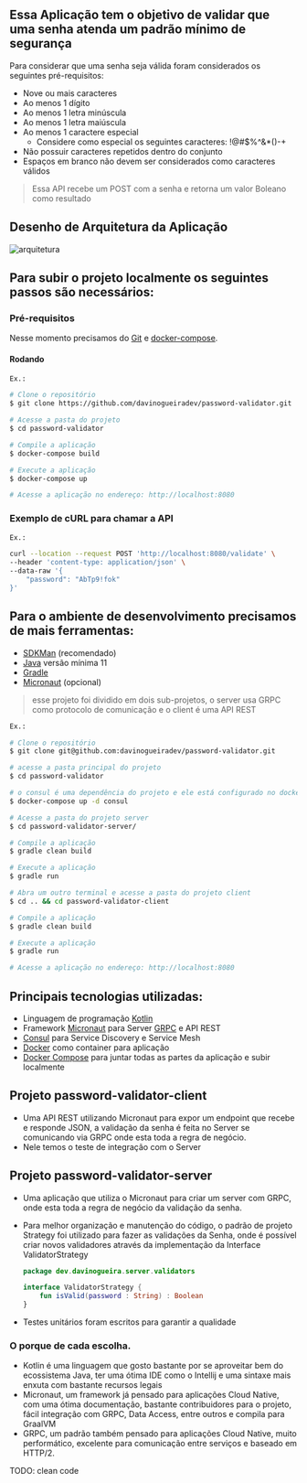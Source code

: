 ## Essa Aplicação tem o objetivo de validar que uma senha atenda um padrão mínimo de segurança

Para considerar que uma senha seja válida foram considerados os seguintes pré-requisitos:

- Nove ou mais caracteres
- Ao menos 1 dígito
- Ao menos 1 letra minúscula
- Ao menos 1 letra maiúscula
- Ao menos 1 caractere especial
  - Considere como especial os seguintes caracteres: !@#$%^&*()-+
- Não possuir caracteres repetidos dentro do conjunto
- Espaços em branco não devem ser considerados como caracteres válidos


>Essa API recebe um POST com a senha e retorna um valor Boleano como resultado  

## Desenho de Arquitetura da Aplicação

![arquitetura](https://github.com/davinogueiradev/password-validator/blob/main/img/password_validator.png?raw=true "Arquitetura macro")


## Para subir o projeto localmente os seguintes passos são necessários:  

### Pré-requisitos

Nesse momento precisamos do [Git](https://git-scm.com) e [docker-compose](https://docs.docker.com/compose/install).

#### Rodando

```bash
Ex.:

# Clone o repositório
$ git clone https://github.com/davinogueiradev/password-validator.git

# Acesse a pasta do projeto
$ cd password-validator

# Compile a aplicação
$ docker-compose build

# Execute a aplicação
$ docker-compose up

# Acesse a aplicação no endereço: http://localhost:8080
```
### Exemplo de cURL para chamar a API

```bash
Ex.:

curl --location --request POST 'http://localhost:8080/validate' \
--header 'content-type: application/json' \
--data-raw '{
    "password": "AbTp9!fok"
}'

```

## Para o ambiente de desenvolvimento precisamos de mais ferramentas:

- [SDKMan](https://sdkman.io/install) (recomendado)
- [Java](https://sdkman.io/jdks#AdoptOpenJDK) versão mínima 11
- [Gradle](https://sdkman.io/sdks#gradle)
- [Micronaut](https://sdkman.io/sdks#micronaut) (opcional)

> esse projeto foi dividido em dois sub-projetos, o server usa GRPC como protocolo de comunicação e o client é uma API REST

```bash
Ex.:

# Clone o repositório
$ git clone git@github.com:davinogueiradev/password-validator.git

# acesse a pasta principal do projeto
$ cd password-validator

# o consul é uma dependência do projeto e ele está configurado no docker-compose
$ docker-compose up -d consul

# Acesse a pasta do projeto server
$ cd password-validator-server/

# Compile a aplicação
$ gradle clean build

# Execute a aplicação
$ gradle run

# Abra um outro terminal e acesse a pasta do projeto client
$ cd .. && cd password-validator-client

# Compile a aplicação
$ gradle clean build

# Execute a aplicação
$ gradle run

# Acesse a aplicação no endereço: http://localhost:8080
```

## Principais tecnologias utilizadas:
 - Linguagem de programação [Kotlin](https://kotlinlang.org/)
 - Framework [Micronaut](https://micronaut.io/) para Server [GRPC](https://grpc.io/) e API REST
 - [Consul](https://www.consul.io/) para Service Discovery e Service Mesh
 - [Docker](https://docs.docker.com/get-docker/) como container para aplicação
 - [Docker Compose](https://docs.docker.com/compose/install/) para juntar todas as partes da aplicação e subir localmente

 ## Projeto password-validator-client

 - Uma API REST utilizando Micronaut para expor um endpoint que recebe e responde JSON, a validação da senha é feita no Server se comunicando via GRPC onde esta toda a regra de negócio.
 - Nele temos o teste de integração com o Server


 ## Projeto password-validator-server

 - Uma aplicação que utiliza o Micronaut para criar um server com GRPC, onde esta toda a regra de negócio da validação da senha.
 - Para melhor organização e manutenção do código, o padrão de projeto Strategy foi utilizado para fazer as validações da Senha, onde é possível criar novos validadores através da implementação da Interface ValidatorStrategy
 
    ```kotlin
    package dev.davinogueira.server.validators

    interface ValidatorStrategy {
        fun isValid(password : String) : Boolean
    }
    ```
- Testes unitários foram escritos para garantir a qualidade

### O porque de cada escolha.
- Kotlin é uma linguagem que gosto bastante por se aproveitar bem do ecossistema Java, ter uma ótima IDE como o Intellij e uma sintaxe mais enxuta com bastante recursos legais
- Micronaut, um framework já pensado para aplicações Cloud Native, com uma ótima documentação, bastante contribuidores para o projeto, fácil integração com GRPC, Data Access, entre outros e compila para GraalVM
- GRPC, um padrão também pensado para aplicações Cloud Native, muito performático, excelente para comunicação entre serviços e baseado em HTTP/2.





TODO: clean code 